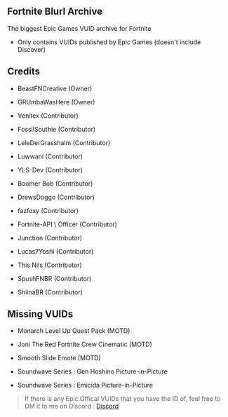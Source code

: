 ## Fortnite Blurl Archive
The biggest Epic Games VUID archive for Fortnite

- Only contains VUIDs published by Epic Games (doesn't include Discover)

## Credits
- BeastFNCreative (Owner)

- GRUmbaWasHere (Owner)

- Venitex (Contributor)

- FossilSouthie (Contributor)

- LeleDerGrasshalm (Contributor)

- Luwwani (Contributor)

- YLS-Dev (Contributor)

- Boomer Bob (Contributor)

- DrewsDoggo (Contributor)

- fazfoxy (Contributor)

- Fortnite-API \ Officer (Contributor)

- Junction (Contributor)

- Lucas7Yoshi (Contributor)

- This Nils (Contributor)

- SpushFNBR (Contributor)

- ShiinaBR (Contributor)

## Missing VUIDs

- Monarch Level Up Quest Pack (MOTD)

- Joni The Red Fortnite Crew Cinematic (MOTD)

- Smooth Slide Emote (MOTD)

- Soundwave Series : Gen Hoshino Picture-in-Picture

- Soundwave Series : Emicida Picture-in-Picture

>If there is any Epic Offical VUIDs that you have the ID of, feel free to DM it to me on Discord : [Discord](https://discord.com/users/593811960529944577)


